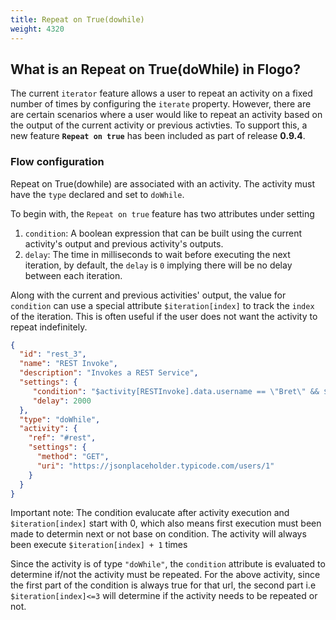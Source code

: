 ```yaml
---
title: Repeat on True(dowhile)
weight: 4320
---
```


## What is an Repeat on True(doWhile) in Flogo?

The current `iterator` feature allows a user to repeat an activity on a fixed number of times by configuring the `iterate` property. However, there are are certain scenarios where a user would like to repeat an activity based on the output of the current activity or previous activties. To support this, a new feature **`Repeat on true`** has been included as part of release **0.9.4**.


### Flow configuration

Repeat on True(dowhile) are associated with an activity. The activity must have the `type` declared and set to `doWhile`.

To begin with, the `Repeat on true` feature has two attributes under setting
1. `condition`: A boolean expression that can be built using the current activity's output and previous activity's outputs.
2. `delay`: The time in milliseconds to wait before executing the next iteration, by default, the `delay` is `0` implying there will be no delay between each iteration.

Along with the current and previous activities' output, the value for `condition` can use a special attribute `$iteration[index]` to track the `index` of the iteration. This is often useful if the user does not want the activity to repeat indefinitely.


```json
{
  "id": "rest_3",
  "name": "REST Invoke",
  "description": "Invokes a REST Service",
  "settings": {
     "condition": "$activity[RESTInvoke].data.username == \"Bret\" && $iteration[index]<=3",
     "delay": 2000
  },
  "type": "doWhile",
  "activity": {
    "ref": "#rest",
    "settings": {
      "method": "GET",
      "uri": "https://jsonplaceholder.typicode.com/users/1"
    }
  }
}
```

Important note: 
The condition evalucate after activity execution and `$iteration[index]` start with 0, which also means first execution must been made to determin next or not base on condition.  The activity will always been execute `$iteration[index] + 1` times

Since the activity is of type `"doWhile"`, the `condition` attribute is evaluated to determine if/not the activity must be repeated. For the above activity, since the first part of the condition is always true for that url, the second part i.e `$iteration[index]<=3` will determine if the activity needs to be repeated or not.
